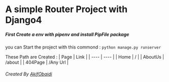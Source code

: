 # A simple Router Project with Django4

##### First Create a env with pipenv and install PipFile package

you can Start the project with this commond :
```python manage.py runserver```

These Path are Created :
| Page | Link |
| ---- | ---- |
| Home | / |
| AboutUs | /about |
| 404Page | /Any Url |

###### Created By [AkifObaidi][GME]

[GME]:http://www.akif.gq


